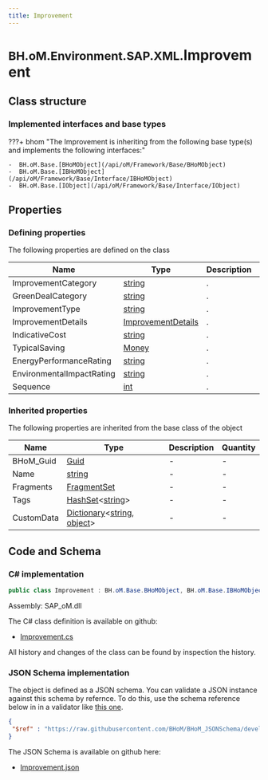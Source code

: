 ```yaml
---
title: Improvement
---
```


# <small>BH.oM.Environment.SAP.XML.</small>**Improvement**



## Class structure

### Implemented interfaces and base types

???+ bhom "The Improvement is inheriting from the following base type(s) and implements the following interfaces:"

    -  BH.oM.Base.[BHoMObject](/api/oM/Framework/Base/BHoMObject)
    -  BH.oM.Base.[IBHoMObject](/api/oM/Framework/Base/Interface/IBHoMObject)
    -  BH.oM.Base.[IObject](/api/oM/Framework/Base/Interface/IObject)


## Properties



### Defining properties

The following properties are defined on the class

| Name             | Type             | Description      | Quantity         |
|------------------|------------------|------------------|------------------|
| ImprovementCategory | [string](https://learn.microsoft.com/en-us/dotnet/api/System.String?view=netstandard-2.0) | . | - |
| GreenDealCategory | [string](https://learn.microsoft.com/en-us/dotnet/api/System.String?view=netstandard-2.0) | . | - |
| ImprovementType | [string](https://learn.microsoft.com/en-us/dotnet/api/System.String?view=netstandard-2.0) | . | - |
| ImprovementDetails | [ImprovementDetails](/api/oM/Adapter/Environment/XML/ImprovementDetails) | . | - |
| IndicativeCost | [string](https://learn.microsoft.com/en-us/dotnet/api/System.String?view=netstandard-2.0) | . | - |
| TypicalSaving | [Money](/api/oM/Adapter/Environment/XML/Money) | . | - |
| EnergyPerformanceRating | [string](https://learn.microsoft.com/en-us/dotnet/api/System.String?view=netstandard-2.0) | . | - |
| EnvironmentalImpactRating | [string](https://learn.microsoft.com/en-us/dotnet/api/System.String?view=netstandard-2.0) | . | - |
| Sequence | [int](https://learn.microsoft.com/en-us/dotnet/api/System.Int32?view=netstandard-2.0) | . | - |


### Inherited properties
The following properties are inherited from the base class of the object

| Name             | Type             | Description      | Quantity         |
|------------------|------------------|------------------|------------------|
| BHoM_Guid | [Guid](https://learn.microsoft.com/en-us/dotnet/api/System.Guid?view=netstandard-2.0) | - | - |
| Name | [string](https://learn.microsoft.com/en-us/dotnet/api/System.String?view=netstandard-2.0) | - | - |
| Fragments | [FragmentSet](/api/oM/Framework/Base/FragmentSet) | - | - |
| Tags | [HashSet](https://learn.microsoft.com/en-us/dotnet/api/System.Collections.Generic.HashSet-1?view=netstandard-2.0)&lt;[string](https://learn.microsoft.com/en-us/dotnet/api/System.String?view=netstandard-2.0)&gt; | - | - |
| CustomData | [Dictionary](https://learn.microsoft.com/en-us/dotnet/api/System.Collections.Generic.Dictionary-2?view=netstandard-2.0)&lt;[string](https://learn.microsoft.com/en-us/dotnet/api/System.String?view=netstandard-2.0), [object](https://learn.microsoft.com/en-us/dotnet/api/System.Object?view=netstandard-2.0)&gt; | - | - |


## Code and Schema

### C# implementation

``` C# title="C#"
public class Improvement : BH.oM.Base.BHoMObject, BH.oM.Base.IBHoMObject, BH.oM.Base.IObject
```

Assembly: SAP_oM.dll

The C# class definition is available on github:

- [Improvement.cs](https://github.com/BHoM/SAP_Toolkit/blob/develop/SAP_oM/XML\Improvement.cs)

All history and changes of the class can be found by inspection the history.
### JSON Schema implementation

The object is defined as a JSON schema. You can validate a JSON instance against this schema by refernce. To do this, use the schema reference below in in a validator like [this one](https://www.jsonschemavalidator.net/).

``` json title="JSON Schema"
{
 "$ref" : "https://raw.githubusercontent.com/BHoM/BHoM_JSONSchema/develop/SAP_oM/SAP/XML/Improvement.json"
}
```

The JSON Schema is available on github here:

- [Improvement.json](https://github.com/BHoM/BHoM_JSONSchema/blob/develop/SAP_oM/SAP/XML/Improvement.json)

